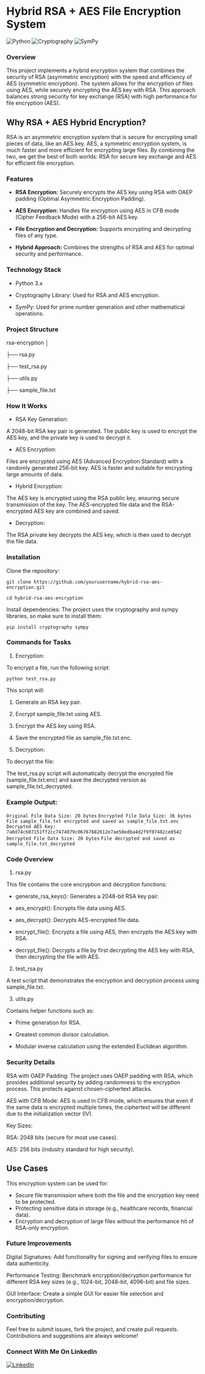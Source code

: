 # Hybrid RSA + AES File Encryption System
![Python](https://img.shields.io/badge/Python-3.x-blue?style=for-the-badge&logo=python&logoColor=white)
![Cryptography](https://img.shields.io/badge/cryptography-3.x-blue?style=for-the-badge&logo=cryptography&logoColor=white)
![SymPy](https://img.shields.io/badge/SymPy-1.x-blue?style=for-the-badge&logo=sympy&logoColor=white)

### Overview

This project implements a hybrid encryption system that combines the security of RSA (asymmetric encryption) with the speed and efficiency of AES (symmetric encryption). The system allows for the encryption of files using AES, while securely encrypting the AES key with RSA. This approach balances strong security for key exchange (RSA) with high performance for file encryption (AES).

## Why RSA + AES Hybrid Encryption?

RSA is an asymmetric encryption system that is secure for encrypting small pieces of data, like an AES key. AES, a symmetric encryption system, is much faster and more efficient for encrypting large files. By combining the two, we get the best of both worlds: RSA for secure key exchange and AES for efficient file encryption.

### Features
- **RSA Encryption:** Securely encrypts the AES key using RSA with OAEP padding (Optimal Asymmetric Encryption Padding).
  
- **AES Encryption:** Handles file encryption using AES in CFB mode (Cipher Feedback Mode) with a 256-bit AES key.
  
- **File Encryption and Decryption:** Supports encrypting and decrypting files of any type.
  
- **Hybrid Approach:**  Combines the strengths of RSA and AES for optimal security and performance.
  
### Technology Stack
- Python 3.x

- Cryptography Library: Used for RSA and AES encryption.

- SymPy: Used for prime number generation and other mathematical operations.

### Project Structure


rsa-encryption
│

├── rsa.py  

├── test_rsa.py 

├── utils.py     

├── sample_file.txt 

 

### How It Works

 - RSA Key Generation:

A 2048-bit RSA key pair is generated. The public key is used to encrypt the AES key, and the private key is used to decrypt it.

- AES Encryption:

Files are encrypted using AES (Advanced Encryption Standard) with a randomly generated 256-bit key. AES is faster and suitable for encrypting large amounts of data.

- Hybrid Encryption:

The AES key is encrypted using the RSA public key, ensuring secure transmission of the key.
The AES-encrypted file data and the RSA-encrypted AES key are combined and saved.

- Decryption:

The RSA private key decrypts the AES key, which is then used to decrypt the file data.

### Installation

Clone the repository:

`
git clone https://github.com/yourusername/hybrid-rsa-aes-encryption.git
`

`
cd hybrid-rsa-aes-encryption
`

Install dependencies: The project uses the cryptography and sympy libraries, so make sure to install them:

`
pip install cryptography sympy
`

### Commands for Tasks

1. Encryption:
   
To encrypt a file, run the following script:

`
python test_rsa.py
`

This script will:

1. Generate an RSA key pair.
   
2. Encrypt sample_file.txt using AES.
   
3. Encrypt the AES key using RSA.
   
4. Save the encrypted file as sample_file.txt.enc.
   
5. Decryption:
   
To decrypt the file:

The test_rsa.py script will automatically decrypt the encrypted file (sample_file.txt.enc) and save the decrypted version as sample_file.txt_decrypted.

### Example Output:

`
Original File Data Size: 20 bytes
`
`
Encrypted File Data Size: 36 bytes
`
`
File sample_file.txt encrypted and saved as sample_file.txt.enc
`
`
Decrypted AES Key: 7a0d74c607151ff2cc7474079c06767682612e7ae50edba4d2f9f07482ce8542
`
`
Decrypted File Data Size: 20 bytes
`
`
File decrypted and saved as sample_file.txt_decrypted
`


### Code Overview
1. rsa.py
  
This file contains the core encryption and decryption functions:

- generate_rsa_keys(): Generates a 2048-bit RSA key pair.
  
- aes_encrypt(): Encrypts file data using AES.
  
- aes_decrypt(): Decrypts AES-encrypted file data.
  
- encrypt_file(): Encrypts a file using AES, then encrypts the AES key with RSA.
  
- decrypt_file(): Decrypts a file by first decrypting the AES key with RSA, then decrypting the file with AES.
  
2. test_rsa.py
   
A test script that demonstrates the encryption and decryption process using sample_file.txt.

3. utils.py
   
Contains helper functions such as:

- Prime generation for RSA.
  
- Greatest common divisor calculation.
  
- Modular inverse calculation using the extended Euclidean algorithm.
  
### Security Details
RSA with OAEP Padding: The project uses OAEP padding with RSA, which provides additional security by adding randomness to the encryption process. 
This protects against chosen-ciphertext attacks.

AES with CFB Mode: AES is used in CFB mode, which ensures that even if the same data is encrypted multiple times, the ciphertext will be different due to the initialization vector (IV).

Key Sizes:

RSA: 2048 bits (secure for most use cases).

AES: 256 bits (industry standard for high security).

## Use Cases
This encryption system can be used for:
- Secure file transmission where both the file and the encryption key need to be protected.
- Protecting sensitive data in storage (e.g., healthcare records, financial data).
- Encryption and decryption of large files without the performance hit of RSA-only encryption.


### Future Improvements
Digital Signatures: Add functionality for signing and verifying files to ensure data authenticity.

Performance Testing: Benchmark encryption/decryption performance for different RSA key sizes (e.g., 1024-bit, 2048-bit, 4096-bit) and file sizes.

GUI Interface: Create a simple GUI for easier file selection and encryption/decryption.

### Contributing
Feel free to submit issues, fork the project, and create pull requests. Contributions and suggestions are always welcome!

### Connect With Me On LinkedIn
[![LinkedIn](https://img.shields.io/badge/LinkedIn-0077B5?style=for-the-badge&logo=linkedin&logoColor=white)](https://www.linkedin.com/in/gurvir-singh5)


